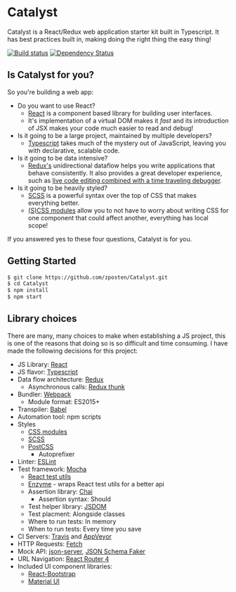 # Catalyst

Catalyst is a React/Redux web application starter kit built in Typescript.  It has best practices built in, making doing the right thing the easy thing!

[![Build status](https://ci.appveyor.com/api/projects/status/eey9n5ji44k00m83/branch/master?svg=true)](https://ci.appveyor.com/project/zposten/catalyst/branch/master)
[![Dependency Status](https://david-dm.org/zposten/catalyst.svg?style=flat-square)](https://david-dm.org/zposten/catalyst)


## Is Catalyst for you?

So you're building a web app:
  - Do you want to use React?
    - [React][react] is a component based library for building user interfaces.  
    - It's implementation of a virtual DOM makes it _fast_ and its introduction of JSX makes your code much easier to read and debug!
  - Is it going to be a large project, maintained by multiple developers?  
    - [Typescript][typescript] takes much of the mystery out of JavaScript, leaving you with declarative, scalable code.
  - Is it going to be data intensive?
    - [Redux's][redux] unidirectional dataflow helps you write applications that behave consistently.  It also provides a great developer experience, such as [live code editing combined with a time traveling debugger][redux-devtools].
  - Is it going to be heavily styled?
    - [SCSS][scss] is a powerful syntax over the top of CSS that makes everything better.
    - [(S)CSS modules][css-modules] allow you to not have to worry about writing CSS for one component that could affect another, everything has local scope!

If you answered yes to these four questions, Catalyst is for you.

## Getting Started

```bash
$ git clone https://github.com/zposten/Catalyst.git
$ cd Catalyst
$ npm install
$ npm start
```

## Library choices

There are many, many choices to make when establishing a JS project, this is one of the reasons that doing so is so difficult and time consuming.  I have made the following decisions for this project:

- JS Library: [React][react]
- JS flavor: [Typescript][typescript]
- Data flow architecture: [Redux][redux]
  - Asynchronous calls: [Redux thunk][redux-thunk]
- Bundler: [Webpack][webpack]
  - Module format: ES2015+
- Transpiler: [Babel][babel]
- Automation tool: npm scripts
- Styles
  - [CSS modules][css-modules]
  - [SCSS][scss]
  - [PostCSS][post-css]
    - Autoprefixer
- Linter: [ESLint][es-lint]
- Test framework: [Mocha][mocha]
  - [React test utils][react-test-utils]
  - [Enzyme][enzyme] - wraps React test utils for a better api
  - Assertion library: [Chai][chai]
    - Assertion syntax: Should
  - Test helper library: [JSDOM][jsdom]
  - Test placment: Alongside classes
  - Where to run tests: In memory
  - When to run tests: Every time you save
- CI Servers: [Travis][travis] and [AppVeyor][appveyor]
- HTTP Requests: [Fetch][fetch]
- Mock API: [json-server], [JSON Schema Faker][json-schema-faker]
- URL Navigation: [React Router 4][react-router]
- Included UI component libraries:
  - [React-Bootstrap][react-bootstrap]
  - [Material UI][material-ui]

[redux-devtools]: https://github.com/gaearon/redux-devtools
[react]: https://reactjs.org/
[typescript]: https://www.typescriptlang.org/
[redux]: https://github.com/reactjs/redux
[redux-thunk]: https://github.com/gaearon/redux-thunk
[webpack]: https://webpack.js.org/
[babel]: https://babeljs.io/
[css-modules]: https://github.com/css-modules/css-modules
[scss]: http://sass-lang.com/documentation/file.SCSS_FOR_SASS_USERS.html
[post-css]: https://github.com/postcss/postcss
[es-lint]: https://eslint.org/
[mocha]: https://mochajs.org/
[react-test-utils]: https://reactjs.org/docs/test-utils.html
[enzyme]: https://github.com/airbnb/enzyme
[chai]: http://chaijs.com/
[jsdom]: https://github.com/jsdom/jsdom
[travis]: https://travis-ci.org/
[appveyor]: https://appveyor.com
[fetch]: https://developer.mozilla.org/en-US/docs/Web/API/Fetch_API
[json-server]: https://github.com/typicode/json-server
[json-schema-faker]: https://github.com/json-schema-faker/json-schema-faker
[react-router]: https://github.com/ReactTraining/react-router
[react-bootstrap]: https://react-bootstrap.github.io/
[material-ui]: http://www.material-ui.com/








